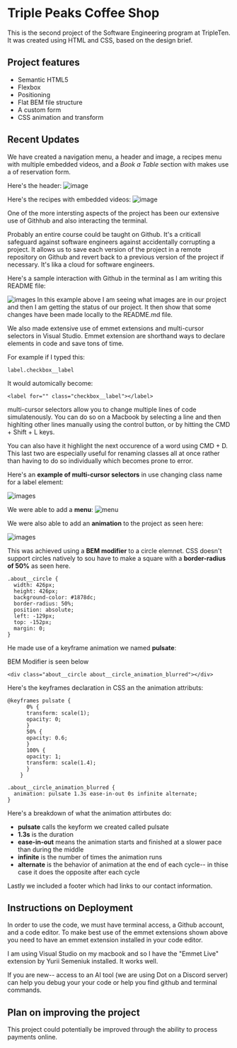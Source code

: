 # Triple Peaks Coffee Shop

This is the second project of the Software Engineering program at TripleTen. It was created using HTML and CSS, based on the design brief.

## Project features

- Semantic HTML5
- Flexbox
- Positioning
- Flat BEM file structure
- A custom form
- CSS animation and transform

## Recent Updates

We have created a navigation menu, a header and image, a recipes menu with multiple embedded videos, and a _Book a Table_ section with makes use a of reservation form.

Here's the header:
![image](/images/demo/header-image.jpeg)

Here's the recipes with embedded videos:
![image](/images/demo/recipes-image.jpeg)

One of the more intersting aspects of the project has been our extensive use of Githhub and also interacting the terminal.

Probably an entire course could be taught on Github. It's a criticall safeguard against software engineers against accidentally corrupting a project. It allows us to save each version of the project in a remote repository on Github and revert back to a previous version of the project if necessary. It's lika a cloud for software engineers.

Here's a sample interaction with Github in the terminal as I am writing this README file:

![images](/images/demo/terminal.jpeg)
In this example above I am seeing what images are in our project and then I am getting the status of our project. It then show that some changes have been made locally to the README.md file.

We also made extensive use of emmet extensions and multi-cursor selectors in Visual Studio. Emmet extension are shorthand ways to declare elements in code and save tons of time.

For example if I typed this:

`label.checkbox__label`

It would automically become:

`<label for="" class="checkbox__label"></label>`

multi-cursor selectors allow you to change multiple lines of code simulatenously. You can do so on a Macbook by selecting a line and then highlting other lines manually using the control button, or by hitting the CMD + Shift + L keys.

You can also have it highlight the next occurence of a word using CMD + D. This last two are especially useful for renaming classes all at once rather than having to do so individually which becomes prone to error.

Here's an **example of multi-cursor selectors** in use changing class name for a label element:

![images](/images/demo/multicursor.gif)

We were able to add a **menu**:
![menu](/images/demo/menu.jpeg)

We were also able to add an **animation** to the project as seen here:

![images](/images/demo/pulsate.gif)

This was achieved using a **BEM modifier** to a circle elemnet. CSS doesn't support circles natively to sou have to make a square with a **border-radius of 50%** as seen here.

```
.about__circle {
  width: 426px;
  height: 426px;
  background-color: #1878dc;
  border-radius: 50%;
  position: absolute;
  left: -129px;
  top: -152px;
  margin: 0;
}
```

He made use of a keyframe animation we named **pulsate**:

BEM Modifier is seen below

`<div class="about__circle about__circle_animation_blurred"></div>`

Here's the keyframes declaration in CSS an the animation attributs:

```
@keyframes pulsate {
      0% {
      transform: scale(1);
      opacity: 0;
      }
      50% {
      opacity: 0.6;
      }
      100% {
      opacity: 1;
      transform: scale(1.4);
      }
    }

.about__circle_animation_blurred {
  animation: pulsate 1.3s ease-in-out 0s infinite alternate;
}

```

Here's a breakdown of what the animation attirbutes do:

- **pulsate** calls the keyform we created called pulsate
- **1.3s** is the duration
- **ease-in-out** means the animation starts and finished at a slower pace than during the middle
- **infinite** is the number of times the animation runs
- **alternate** is the behavior of animation at the end of each cycle-- in thise case it does the opposite after each cycle

Lastly we included a footer which had links to our contact information.

## Instructions on Deployment

In order to use the code, we must have terminal access, a Github account, and a code editor. To make best use of the emmet extensions shown above you need to have an emmet extension installed in your code editor.

I am using Visual Studio on my macbook and so I have the "Emmet Live" extension by Yurii Semeniuk installed. It works well.

If you are new-- access to an AI tool (we are using Dot on a Discord server) can help you debug your your code or help you find github and terminal commands.

## Plan on improving the project

This project could potentially be improved through the ability to process payments online.
